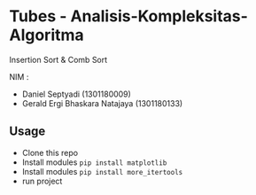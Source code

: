 # Tubes - Analisis-Kompleksitas-Algoritma
Insertion Sort &amp; Comb Sort

NIM : 
- Daniel Septyadi (1301180009)
- Gerald Ergi Bhaskara Natajaya (1301180133)
## Usage
- Clone this repo
- Install modules `pip install matplotlib`
- Install modules `pip install more_itertools`
- run project
